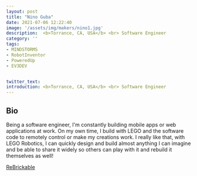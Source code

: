 ```yaml
---
layout: post
title: "Nino Guba"
date: 2021-07-06 12:22:40
image: '/assets/img/makers/nino1.jpg'
description:  <b>Torrance, CA, USA</b> <br> Software Engineer
category: ''
tags:
- MINDSTORMS
- RobotInventor
- PoweredUp
- EV3DEV


twitter_text:
introduction: <b>Torrance, CA, USA</b> <br> Software Engineer
---
```




## Bio


Being a software engineer, I'm constantly building mobile apps or web applications at work. On my own time, I build with LEGO and the software code to remotely control or make my creations work.  I really like that, with LEGO Robotics, I can quickly design and build almost anything I can imagine and be able to share it widely so others can play with it and rebuild it themselves as well!  

[ReBrickable](https://rebrickable.com/users/gubsters/profile/)
